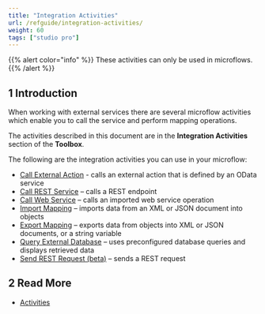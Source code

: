 ```yaml
---
title: "Integration Activities"
url: /refguide/integration-activities/
weight: 60
tags: ["studio pro"]
---
```


{{% alert color="info" %}}
These activities can only be used in microflows.
{{% /alert %}}

## 1 Introduction

When working with external services there are several microflow activities which enable you to call the service and perform mapping operations.

The activities described in this document are in the **Integration Activities** section of the **Toolbox**.

The following are the integration activities you can use in your microflow:

* [Call External Action](/refguide/call-external-action/) - calls an external action that is defined by an OData service 
* [Call REST Service](/refguide/call-rest-action/) – calls a REST endpoint
* [Call Web Service](/refguide/call-web-service-action/) – calls an imported web service operation
* [Import Mapping](/refguide/import-mapping-action/) – imports data from an XML or JSON document into objects
* [Export Mapping](/refguide/export-mapping-action/) – exports data from objects into XML or JSON documents, or a string variable
* [Query External Database](/refguide/query-external-database/) – uses preconfigured database queries and displays retrieved data 
* [Send REST Request (beta)](/refguide/send-rest-request/) – sends a REST request 

## 2 Read More

* [Activities](/refguide/activities/)
